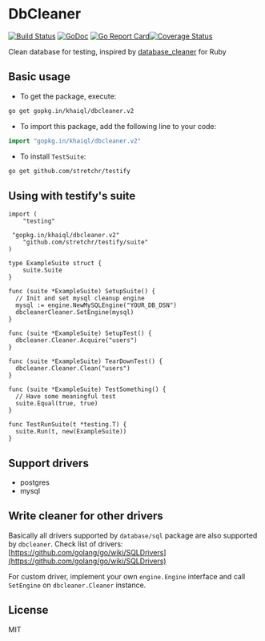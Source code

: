 # DbCleaner

[![Build Status](https://travis-ci.org/khaiql/dbcleaner.svg?branch=master)](https://travis-ci.org/khaiql/dbcleaner) [![GoDoc](https://godoc.org/github.com/khaiql/dbcleaner?status.svg)](https://godoc.org/github.com/khaiql/dbcleaner) [![Go Report Card](https://goreportcard.com/badge/github.com/khaiql/dbcleaner)](https://goreportcard.com/report/github.com/khaiql/dbcleaner)[![Coverage Status](https://coveralls.io/repos/github/khaiql/dbcleaner/badge.svg)](https://coveralls.io/github/khaiql/dbcleaner)

Clean database for testing, inspired by [database_cleaner](https://github.com/DatabaseCleaner/database_cleaner) for Ruby

## Basic usage

* To get the package, execute:

```bash
go get gopkg.in/khaiql/dbcleaner.v2
```

* To import this package, add the following line to your code:

```go
import "gopkg.in/khaiql/dbcleaner.v2"
```

* To install `TestSuite`:

```bash
go get github.com/stretchr/testify
```

## Using with testify's suite

```
import (
	"testing"

 "gopkg.in/khaiql/dbcleaner.v2"
	"github.com/stretchr/testify/suite"
)

type ExampleSuite struct {
	suite.Suite
}

func (suite *ExampleSuite) SetupSuite() {
  // Init and set mysql cleanup engine
  mysql := engine.NewMySQLEngine("YOUR_DB_DSN")
  dbcleanerCleaner.SetEngine(mysql)
}

func (suite *ExampleSuite) SetupTest() {
  dbcleaner.Cleaner.Acquire("users")
}

func (suite *ExampleSuite) TearDownTest() {
  dbcleaner.Cleaner.Clean("users")
}

func (suite *ExampleSuite) TestSomething() {
  // Have some meaningful test
  suite.Equal(true, true)
}

func TestRunSuite(t *testing.T) {
  suite.Run(t, new(ExampleSuite))
}
```

## Support drivers

* postgres
* mysql

## Write cleaner for other drivers

Basically all drivers supported by `database/sql` package are also supported by
`dbcleaner`. Check list of drivers:
[https://github.com/golang/go/wiki/SQLDrivers](https://github.com/golang/go/wiki/SQLDrivers)

For custom driver, implement your own `engine.Engine` interface and call `SetEngine` on `dbcleaner.Cleaner` instance.

## License

MIT
